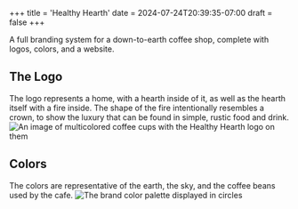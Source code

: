 +++
title = 'Healthy Hearth'
date = 2024-07-24T20:39:35-07:00
draft = false
+++

A full branding system for a down-to-earth coffee shop, complete with logos, colors, and a website.

<!--more-->

## The Logo
The logo represents a home, with a hearth inside of it, as well as the hearth itself with a fire inside.
The shape of the fire intentionally resembles a crown, to show the luxury that can be found in simple, rustic food and drink.
![An image of multicolored coffee cups with the Healthy Hearth logo on them](/img/healthyhearth/Cups.jpg)

## Colors
The colors are representative of the earth, the sky, and the coffee beans used by the cafe. 
![The brand color palette displayed in circles](img/healthyhearth/Colors.jpg)



